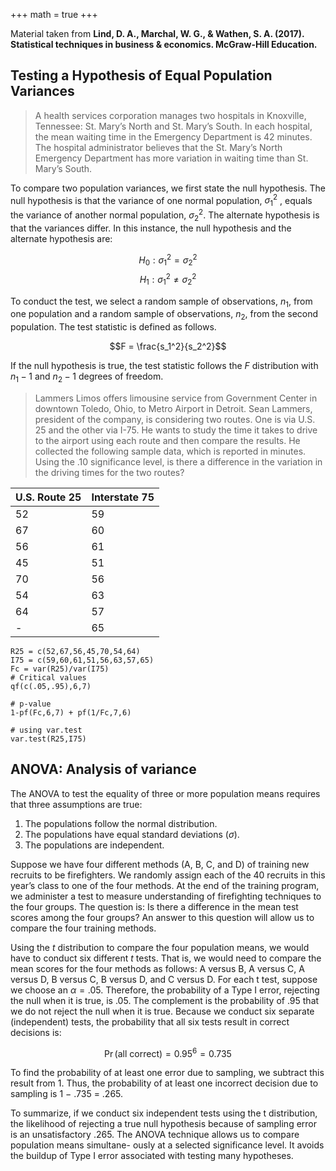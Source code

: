 +++
math = true
+++

Material taken from **Lind, D. A., Marchal, W. G., & Wathen, S. A. (2017). Statistical techniques in business & economics. McGraw-Hill Education.**


## Testing a Hypothesis of Equal Population Variances

> A health services corporation manages two hospitals in Knoxville, Tennessee: St. Mary’s North and St. Mary’s South. In each hospital, the mean waiting time in the Emergency Department is 42 minutes. The hospital administrator believes that the St. Mary’s North Emergency Department has more variation in waiting time than St. Mary’s South.

To compare two population variances, we first state the null hypothesis. The null hypothesis is that the variance of one normal population, $\sigma_1^2$ , equals the variance of another normal population, $\sigma_2^2$. The alternate hypothesis is that the variances differ. In this instance, the null hypothesis and the alternate hypothesis are:

$$H_0: \sigma_1^2 = \sigma_2^2$$
$$H_1: \sigma_1^2 \neq \sigma_2^2$$

To conduct the test, we select a random sample of observations, $n_1$, from one population and a random sample of observations, $n_2$, from the second population. The test statistic is defined as follows.

$$F = \frac{s_1^2}{s_2^2}$$

If the null hypothesis is true, the test statistic follows the $F$ distribution with $n_1-1$ and $n_2-1$ degrees of freedom. 

> Lammers Limos offers limousine service from Government Center in downtown Toledo, Ohio, to Metro Airport in Detroit. Sean Lammers, president of the company, is considering two routes. One is via U.S. 25 and the other via I-75. He wants to study the time it takes to drive to the airport using each route and then compare the results. He collected the following sample data, which is reported in minutes. Using the .10 significance level, is there a difference in the variation in the driving times for the two routes?

U.S. Route 25 | Interstate 75
-----|------
    52 | 59
    67 | 60
    56 | 61
    45 | 51
    70 | 56
    54 | 63
    64 | 57
    -  | 65


```{r}
R25 = c(52,67,56,45,70,54,64)
I75 = c(59,60,61,51,56,63,57,65)
Fc = var(R25)/var(I75)
# Critical values
qf(c(.05,.95),6,7)

# p-value
1-pf(Fc,6,7) + pf(1/Fc,7,6)

# using var.test
var.test(R25,I75)
```

## ANOVA: Analysis of variance

The ANOVA to test the equality of three or more population means requires that three assumptions are true:

1. The populations follow the normal distribution.
2. The populations have equal standard deviations ($\sigma$).
3. The populations are independent.

Suppose we have four different methods (A, B, C, and D) of training new recruits to be firefighters. We randomly assign each of the 40 recruits in this year’s class to one of the four methods. At the end of the training program, we administer a test to measure understanding of firefighting techniques to the four groups. The question is: Is there a difference in the mean test scores among the four groups? An answer to this
question will allow us to compare the four training methods.

Using the $t$ distribution to compare the four population means, we would have to conduct six different $t$ tests. That is, we would need to compare the mean scores for the four methods as follows: A versus B, A versus C, A versus D, B versus C, B versus D, and C versus D. For each t test, suppose we choose an $\alpha= .05$. Therefore, the probability of a Type I error, rejecting the null when it is true, is .05. The complement is the probability of .95 that we do not reject the null when it is true. Because we conduct six separate (independent) tests, the probability that all six tests result in correct decisions is:

$$\Pr(\text{all correct}) = 0.95^6 = 0.735 $$

To find the probability of at least one error due to sampling, we subtract this result from 1. Thus, the probability of at least one incorrect decision due to sampling is 1 − .735 = .265. 

To summarize, if we conduct six independent tests using the t distribution, the likelihood of rejecting a true null hypothesis because of sampling error is an unsatisfactory .265. The ANOVA technique allows us to compare population means simultane- ously at a selected significance level. It avoids the buildup of Type I error associated with testing many hypotheses.

